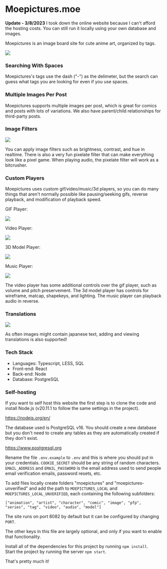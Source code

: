 # Moepictures.moe

**Update - 3/8/2023**
I took down the online website because I can't afford the hosting costs. You can still run it locally using your own database and images. 

Moepictures is an image board site for cute anime art, organized by tags.

<img src="assets/misc/readme.png">

### Searching With Spaces

Moepictures's tags use the dash ("-") as the delimeter, but the search can guess what tags you are looking for even if you use spaces.

### Multiple Images Per Post

Moepictures supports multiple images per post, which is great for comics and posts with lots of variations. We also have parent/child relationships for third-party posts.

### Image Filters

<img src="assets/misc/imagefilters.png">

You can apply image filters such as brightness, contrast, and hue in realtime. There is also a very fun pixelate filter that 
can make everything look like a pixel game. When playing audio, the pixelate filter will work as a bitcrusher.

### Custom Players

Moepictures uses custom gif/video/music/3d players, so you can do many things that aren't normally possible like pausing/seeking 
gifs, reverse playback, and modification of playback speed. 

GIF Player:

<img src="assets/misc/gifplayer.png">

Video Player:

<img src="assets/misc/videoplayer.png">

3D Model Player:

<img src="assets/misc/3dplayer.png">

Music Player:

<img src="assets/misc/musicplayer.png">

The video player has some additional controls over the gif player, such as volume and pitch preservement. The 3d model player has 
controls for wireframe, matcap, shapekeys, and lighting. The music player can playback audio in reverse.

### Translations

<img src="assets/misc/translations.png">

As often images might contain japanese text, adding and viewing translations is also supported!

### Tech Stack

- Languages: Typescript, LESS, SQL
- Front-end: React
- Back-end: Node
- Database: PostgreSQL

### Self-hosting

If you want to self host this website the first step is to clone the code and install Node.js (v20.11.1 to follow the same settings in the project).

https://nodejs.org/en/ 

The database used is PostgreSQL v16. You should create a new database but you don't need to create any tables as they are automatically created if they don't exist.

https://www.postgresql.org

Rename the file `.env.example` to `.env` and this is where you should put in your credentials. `COOKIE_SECRET` should be any string of random characters. `EMAIL_ADDRESS` and `EMAIL_PASSWORD` is the email address used to send people email verification emails, password resets, etc.

To add files locally create folders "moepictures" and "moepictures-unverified" and add the path to `MOEPICTURES_LOCAL` and `MOEPICTURES_LOCAL_UNVERIFIED`, each containing the following subfolders:

`["animation", "artist", "character", "comic", "image", "pfp", "series", "tag", "video", "audio", "model"]`

The site runs on port 8082 by default but it can be configured by changing `PORT`.

The other keys in this file are largely optional, and only if you want to enable that functionality.

Install all of the dependencies for this project by running `npm install`. \
Start the project by running the server `npm start`.

That's pretty much it!
